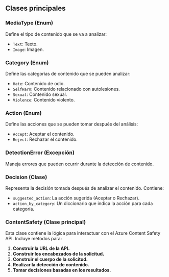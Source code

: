 ## Clases principales

### MediaType (Enum)
Define el tipo de contenido que se va a analizar: 

- `Text`: Texto.
- `Image`: Imagen.

### Category (Enum)
Define las categorías de contenido que se pueden analizar:

- `Hate`: Contenido de odio.
- `SelfHarm`: Contenido relacionado con autolesiones.
- `Sexual`: Contenido sexual.
- `Violence`: Contenido violento.

### Action (Enum)
Define las acciones que se pueden tomar después del análisis:

- `Accept`: Aceptar el contenido.
- `Reject`: Rechazar el contenido.

### DetectionError (Excepción)
Maneja errores que pueden ocurrir durante la detección de contenido.

### Decision (Clase)
Representa la decisión tomada después de analizar el contenido. Contiene:

- `suggested_action`: La acción sugerida (Aceptar o Rechazar).
- `action_by_category`: Un diccionario que indica la acción para cada categoría.

### ContentSafety (Clase principal)
Esta clase contiene la lógica para interactuar con el Azure Content Safety API. Incluye métodos para:

1. **Construir la URL de la API.**
2. **Construir los encabezados de la solicitud.**
3. **Construir el cuerpo de la solicitud.**
4. **Realizar la detección de contenido.**
5. **Tomar decisiones basadas en los resultados.**



